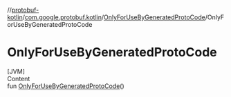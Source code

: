 //[protobuf-kotlin](./reference/kotlin/api-docs/)/[com.google.protobuf.kotlin](./reference/kotlin/api-docs/protobuf-kotlin/com.google.protobuf.kotlin/)/[OnlyForUseByGeneratedProtoCode]()/OnlyForUseByGeneratedProtoCode

# OnlyForUseByGeneratedProtoCode

[JVM] \
Content \
fun [OnlyForUseByGeneratedProtoCode]()()
